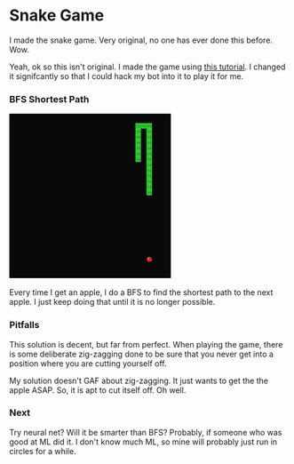 # Snake Game
I made the snake game.  Very original, no one has ever done this before.
Wow.


Yeah, ok so this isn't original.  I made the game using
[this tutorial](https://pythonspot.com/snake-with-pygame/).
I changed it signifcantly so that I could hack my bot into it
to play it for me.

### BFS Shortest Path

![Snake Using BFS](/bfs.gif "Snake with BFS")

Every time I get an apple, I do a BFS to find the shortest path to the next apple.
I just keep doing that until it is no longer possible.


### Pitfalls
This solution is decent, but far from perfect.  When playing the game,
there is some deliberate zig-zagging done to be sure that you never get into a
position where you are cutting yourself off.

My solution doesn't GAF about zig-zagging.  It just wants to get the the apple ASAP.
So, it is apt to cut itself off.  Oh well.


### Next
Try neural net?  Will it be smarter than BFS?  Probably, if someone who
was good at ML did it.  I don't know much ML, so mine will probably just
run in circles for a while.
